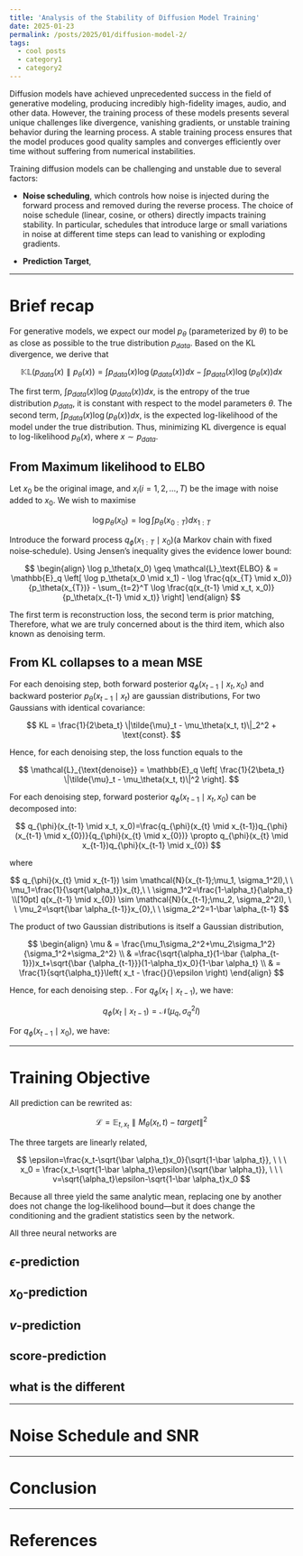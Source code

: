 ```yaml
---
title: 'Analysis of the Stability of Diffusion Model Training'
date: 2025-01-23
permalink: /posts/2025/01/diffusion-model-2/
tags:
  - cool posts
  - category1
  - category2
---
```


Diffusion models have achieved unprecedented success in the field of generative modeling, producing incredibly high-fidelity images, audio, and other data. However, the training process of these models presents several unique challenges like divergence, vanishing gradients, or unstable training behavior during the learning process. A stable training process ensures that the model produces good quality samples and converges efficiently over time without suffering from numerical instabilities.

Training diffusion models can be challenging and unstable due to several factors:

  - **Noise scheduling**, which controls how noise is injected during the forward process and removed during the reverse process. The choice of noise schedule (linear, cosine, or others) directly impacts training stability. In particular, schedules that introduce large or small variations in noise at different time steps can lead to vanishing or exploding gradients. 
  
  - **Prediction Target**, 

---

# Brief recap

For generative models, we expect our model $p_{\theta}$ (parameterized by $\theta$) to be as close as possible to the true distribution $p_{data}$. Based on the KL divergence, we derive that

$$
\mathbb{KL}(p_{data}(x) \parallel p_{\theta}(x)) = \int p_{data}(x)\log (p_{data}(x))dx - \int p_{data}(x)\log(p_{\theta}(x))dx
$$

The first term, $\int p_{data}(x) \log (p_{data}(x))dx$, is the entropy of the true distribution
$p_{data}$, it is constant with respect to the model parameters $\theta$. The second term, $\int p_{data}(x)\log(p_{\theta}(x))dx$, is the expected log-likelihood of the model under the true distribution. Thus, minimizing KL divergence is equal to log-likelihood $p_{\theta}(x)$, where $x  \sim p_{data}$.

## From Maximum likelihood to ELBO

Let $x_0$ be the original image, and $x_i (i=1,2,...,T)$ be the image with noise added to $x_0$. We wish to maximise 

$$
\log p_{\theta}(x_0)=\log \int p_{\theta}(x_{0:T}) dx_{1:T}
$$

Introduce the forward process $q_{\phi}(x_{1:T} \mid x_0)$(a Markov chain with fixed noise‑schedule). Using Jensen’s inequality gives the evidence lower bound:

$$
\begin{align}
\log p_\theta(x_0) \geq \mathcal{L}_\text{ELBO} & = \mathbb{E}_q \left[ \log p_\theta(x_0 \mid x_1) - \log \frac{q(x_{T} \mid x_0)}{p_\theta(x_{T})} - \sum_{t=2}^T \log \frac{q(x_{t-1} \mid x_t, x_0)}{p_\theta(x_{t-1} \mid x_t)} \right]  
\end{align}
$$

The first term is reconstruction loss, the second term is prior matching, Therefore, what we are truly concerned about is the third item, which also known as denoising term.


## From KL collapses to a mean MSE

For each denoising step, both forward posterior $q_{\phi}(x_{t-1} \mid x_t, x_0)$ and backward posterior 
$p_{\theta}(x_{t-1} \mid x_t)$ are gaussian distributions, For two Gaussians with identical covariance:

$$
KL = \frac{1}{2\beta_t} \|\tilde{\mu}_t - \mu_\theta(x_t, t)\|_2^2 + \text{const}.
$$

Hence, for each denoising step, the loss function equals to the 

$$
\mathcal{L}_{\text{denoise}} =  \mathbb{E}_q \left[ \frac{1}{2\beta_t} \|\tilde{\mu}_t - \mu_\theta(x_t, t)\|^2 \right].
$$

For each denoising step, forward posterior $q_{\phi}(x_{t-1} \mid x_t, x_0)$ can be decomposed into:

$$
q_{\phi}(x_{t-1} \mid x_t, x_0)=\frac{q_{\phi}(x_{t} \mid x_{t-1})q_{\phi}(x_{t-1} \mid x_{0})}{q_{\phi}(x_{t} \mid x_{0})} \propto q_{\phi}(x_{t} \mid x_{t-1})q_{\phi}(x_{t-1} \mid x_{0})
$$

where 

$$
q_{\phi}(x_{t} \mid x_{t-1}) \sim \mathcal{N}(x_{t-1};\mu_1, \sigma_1^2I),\ \ \mu_1=\frac{1}{\sqrt{\alpha_t}}x_{t},\ \ \sigma_1^2=\frac{1-\alpha_t}{\alpha_t} \\[10pt] q(x_{t-1} \mid x_{0})  \sim \mathcal{N}(x_{t-1};\mu_2, \sigma_2^2I), \ \ \mu_2=\sqrt{\bar \alpha_{t-1}}x_{0},\ \  \sigma_2^2=1-\bar \alpha_{t-1}
$$

The product of two Gaussian distributions is itself a Gaussian distribution, 

$$
\begin{align}
\mu & = \frac{\mu_1\sigma_2^2+\mu_2\sigma_1^2}{\sigma_1^2+\sigma_2^2} \\ & =\frac{\sqrt{\alpha_t}(1-\bar {\alpha_{t-1}})x_t+\sqrt{\bar {\alpha_{t-1}}}(1-\alpha_t)x_0}{1-\bar \alpha_t} \\ & = \frac{1}{sqrt{\alpha_t}}\left( x_t - \frac{}{}\epsilon \right)
\end{align}
$$


Hence, for each denoising step. . For $q_{\phi}(x_{t} \mid x_{t-1})$, we have:

$$
q_{\phi}(x_{t} \mid x_{t-1}) = \mathcal{N}(\mu_q, \sigma_q^2I)
$$

For $q_{\phi}(x_{t-1} \mid x_{0})$, we have:






---

# Training Objective


All prediction can be rewrited as: 

$$
\mathcal{L}=\mathbb{E}_{t, x_t}\parallel M_{\theta}(x_t, t) - target \parallel ^2
$$

The three targets are linearly related,

$$
\epsilon=\frac{x_t-\sqrt{\bar \alpha_t}x_0}{\sqrt{1-\bar \alpha_t}}, \ \ \ x_0 = \frac{x_t-\sqrt{1-\bar \alpha_t}\epsilon}{\sqrt{\bar \alpha_t}}, \ \ \ v=\sqrt{\alpha_t}\epsilon-\sqrt{1-\bar \alpha_t}x_0
$$

Because all three yield the same analytic mean, replacing one by another does not change the log‑likelihood bound—but it does change the conditioning and the gradient statistics seen by the network.


All three neural networks are 

## $\epsilon$-prediction




## $x_0$-prediction


## $v$-prediction

## score-prediction 

## what is the different


 
---

# Noise Schedule and SNR 

---

# Conclusion

---

# References


